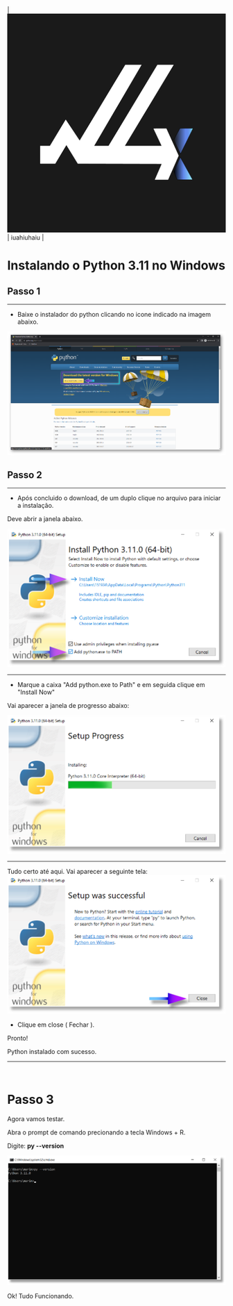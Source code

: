 | ![Link](/aula_00/logo/lg_q_v1.png) | iuahiuhaiu |

# Instalando o Python 3.11 no Windows

## Passo 1 
---
- Baixe o instalador do python clicando no icone indicado na imagem abaixo.

![alternate text](/aula_00/Instalador_pyt_janelas/download_link_python.png)

## Passo 2
---
- Após concluido o download, de um duplo clique no arquivo para iniciar a instalação.

Deve abrir a janela abaixo.

![alternate text](/aula_00/Instalador_pyt_janelas/Ativo_2Maior.png)


--- 
- Marque a caixa "Add python.exe to Path" e em seguida clique em "Install Now"

Vai aparecer a janela de progresso abaixo:

![alternate text](/aula_00/Instalador_pyt_janelas/Ativo_1maior.png)

---
Tudo certo até aqui. Vai aparecer a seguinte tela:
![alternate text](/aula_00/Instalador_pyt_janelas/Janela_03_maior.png)

- Clique em close ( Fechar ).

Pronto!

Python instalado com sucesso.
***
&nbsp;
# Passo 3
Agora vamos testar.


Abra o prompt de comando precionando a tecla Windows + R.

Digite: **py --version**

![alternate text](/aula_00/Instalador_pyt_janelas/Janela_cmd_v.png)

Ok! Tudo Funcionando.
